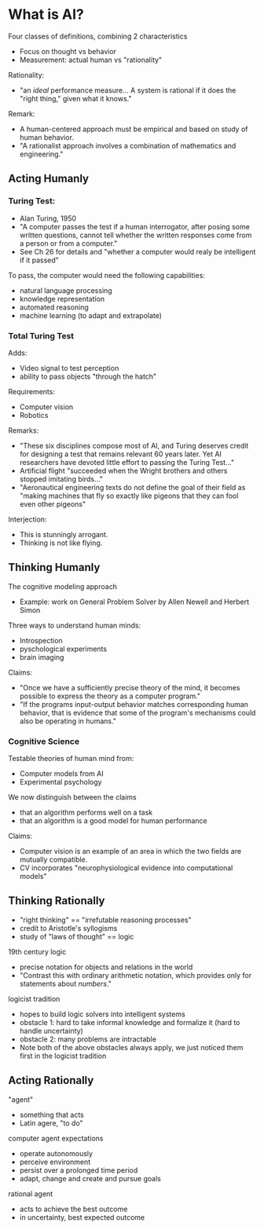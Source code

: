 # What is AI?
Four classes of definitions, combining 2 characteristics
* Focus on thought vs behavior
* Measurement: actual human vs "rationality"

Rationality: 
* "an _ideal_ performance measure... A system is rational if it does the "right thing," given what it knows."

Remark:
* A human-centered approach must be empirical and based on study of human behavior.
* "A rationalist approach involves a combination of mathematics and engineering."

## Acting Humanly

### Turing Test:
* Alan Turing, 1950
* "A computer passes the test if a human interrogator, after posing some written questions, cannot tell whether the written responses come from a person or from a computer."
* See Ch 26 for details and "whether a computer would realy be intelligent if it passed"

To pass, the computer would need the following capabilities:
* natural language processing
* knowledge representation
* automated reasoning
* machine learning (to adapt and extrapolate)

### Total Turing Test
Adds:
* Video signal to test perception
* ability to pass objects "through the hatch"

Requirements:
* Computer vision
* Robotics

Remarks:
* "These six disciplines compose most of AI, and Turing deserves credit for designing a test that remains relevant 60 years later. Yet AI researchers have devoted little effort to passing the Turing Test..."
* Artificial flight "succeeded when the Wright brothers and others stopped imitating birds..."
* "Aeronautical engineering texts do not define the goal of their field as "making machines that fly so exactly like pigeons that they can fool even other pigeons"

Interjection:
* This is stunningly arrogant.
* Thinking is not like flying.

## Thinking Humanly
The cognitive modeling approach
* Example: work on General Problem Solver by Allen Newell and Herbert Simon

Three ways to understand human minds:
* Introspection
* pyschological experiments
* brain imaging

Claims:
* "Once we have a sufficiently precise theory of the mind, it becomes possible to express the theory as a computer program."
* "If the programs input-output behavior matches corresponding human behavior, that is evidence that some of the program's mechanisms could also be operating in humans."

### Cognitive Science
Testable theories of human mind from:
* Computer models from AI
* Experimental psychology

We now distinguish between the claims 
* that an algorithm performs well on a task
* that an algorithm is a good model for human performance

Claims:
* Computer vision is an example of an area in which the two fields are mutually compatible.
* CV incorporates "neurophysiological evidence into computational models"

## Thinking Rationally
* "right thinking" == "irrefutable reasoning processes"
* credit to Aristotle's syllogisms
* study of "laws of thought" == logic

19th century logic
* precise notation for objects and relations in the world
* "Contrast this with ordinary arithmetic notation, which provides only for statements about _numbers_."

logicist tradition
* hopes to build logic solvers into intelligent systems
* obstacle 1: hard to take informal knowledge and formalize it (hard to handle uncertainty)
* obstacle 2: many problems are intractable 
* Note both of the above obstacles always apply, we just noticed them first in the logicist tradition

## Acting Rationally

"agent"
* something that acts
* Latin agere, "to do"

computer agent expectations
* operate autonomously
* perceive environment
* persist over a prolonged time period
* adapt, change and create and pursue goals

rational agent
* acts to achieve the best outcome
* in uncertainty, best expected outcome




